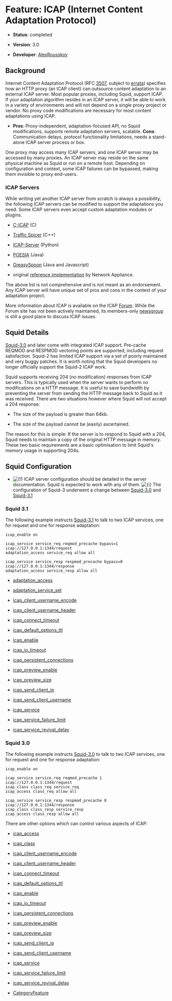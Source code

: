 # Feature: ICAP (Internet Content Adaptation Protocol)

  - **Status**: completed

  - **Version**: 3.0

  - **Developer**:
    [AlexRousskov](/AlexRousskov#)

## Background

Internet Content Adaptation Protocol (RFC
[3507](http://www.rfc-editor.org/rfc/rfc3507.txt), subject to
[errata](http://www.measurement-factory.com/std/icap/)) specifies how an
HTTP proxy (an ICAP client) can outsource content adaptation to an
external ICAP server. Most popular proxies, including Squid, support
ICAP. If your adaptation algorithm resides in an ICAP server, it will be
able to work in a variety of environments and will not depend on a
single proxy project or vendor. No proxy code modifications are
necessary for most content adaptations using ICAP.

  - **Pros**: Proxy-independent, adaptation-focused API, no Squid
    modifications, supports remote adaptation servers, scalable.
    **Cons**: Communication delays, protocol functionality limitations,
    needs a stand-alone ICAP server process or box.

One proxy may access many ICAP servers, and one ICAP server may be
accessed by many proxies. An ICAP server may reside on the same physical
machine as Squid or run on a remote host. Depending on configuration and
context, some ICAP failures can be bypassed, making them invisible to
proxy end-users.

### ICAP Servers

While writing yet another ICAP server from scratch is always a
possibility, the following ICAP servers can be modified to support the
adaptations you need. Some ICAP servers even accept custom adaptation
modules or plugins.

  - [C-ICAP](http://c-icap.sourceforge.net/) (C)

  - [Traffic Spicer](http://spicer.measurement-factory.com/) (C++)

  - [ICAP-Server](http://icap-server.sourceforge.net) (Python)

  - [POESIA](http://www.poesia-filter.org/) (Java)

  - [GreasySpoon](http://greasyspoon.sourceforge.net/) (Java and
    Javascript)

  - original [reference
    implementation](http://www.icap-forum.org/documents/other/icap-server10.zip)
    by Network Appliance.

The above list is not comprehensive and is not meant as an endorsement.
Any ICAP server will have unique set of pros and cons in the context of
your adaptation project.

More information about ICAP is available on the ICAP
[Forum](http://www.icap-forum.org/). While the Forum site has not been
actively maintained, its members-only
[newsgroup](http://www.icap-forum.org/chat/) is still a good place to
discuss ICAP issues.

## Squid Details

[Squid-3.0](/Squid-3.0#)
and later come with integrated ICAP support. Pre-cache REQMOD and
RESPMOD vectoring points are supported, including request satisfaction.
Squid-2 has limited ICAP support via a set of poorly maintained and very
buggy patches. It is worth noting that the Squid developers no longer
officially support the Squid-2 ICAP work.

Squid supports receiving 204 (no modification) responses from ICAP
servers. This is typically used when the server wants to perform no
modifications on a HTTP message. It is useful to save bandwidth by
preventing the server from sending the HTTP message back to Squid as it
was received. There are two situations however where Squid will not
accept a 204 response:

  - The size of the payload is greater than 64kb.

  - The size of the payload cannot be (easily) ascertained.

The reason for this is simple: If the server is to respond to Squid with
a 204, Squid needs to maintain a copy of the original HTTP message in
memory. These two basic requirements are a basic optimisation to limit
Squid's memory usage in supporting 204s.

## Squid Configuration

  - ![(\!)](https://wiki.squid-cache.org/wiki/squidtheme/img/idea.png)
    ICAP server configuration should be detailed in the server
    documentation. Squid is expected to work with any of them.
    ![{i}](https://wiki.squid-cache.org/wiki/squidtheme/img/icon-info.png)
    The configuration of Squid-3 underwent a change between
    [Squid-3.0](/Squid-3.0#)
    and
    [Squid-3.1](/Squid-3.1#)

### Squid 3.1

The following example instructs
[Squid-3.1](/Squid-3.1#)
to talk to two ICAP services, one for request and one for response
adaptation:

    icap_enable on
    
    icap_service service_req reqmod_precache bypass=1 icap://127.0.0.1:1344/request
    adaptation_access service_req allow all
    
    icap_service service_resp respmod_precache bypass=0 icap://127.0.0.1:1344/response
    adaptation_access service_resp allow all

  - [adaptation\_access](http://www.squid-cache.org/Doc/config/adaptation_access#)

  - [adaptation\_service\_set](http://www.squid-cache.org/Doc/config/adaptation_service_set#)

  - [icap\_client\_username\_encode](http://www.squid-cache.org/Doc/config/icap_client_username_encode#)

  - [icap\_client\_username\_header](http://www.squid-cache.org/Doc/config/icap_client_username_header#)

  - [icap\_connect\_timeout](http://www.squid-cache.org/Doc/config/icap_connect_timeout#)

  - [icap\_default\_options\_ttl](http://www.squid-cache.org/Doc/config/icap_default_options_ttl#)

  - [icap\_enable](http://www.squid-cache.org/Doc/config/icap_enable#)

  - [icap\_io\_timeout](http://www.squid-cache.org/Doc/config/icap_io_timeout#)

  - [icap\_persistent\_connections](http://www.squid-cache.org/Doc/config/icap_persistent_connections#)

  - [icap\_preview\_enable](http://www.squid-cache.org/Doc/config/icap_preview_enable#)

  - [icap\_preview\_size](http://www.squid-cache.org/Doc/config/icap_preview_size#)

  - [icap\_send\_client\_ip](http://www.squid-cache.org/Doc/config/icap_send_client_ip#)

  - [icap\_send\_client\_username](http://www.squid-cache.org/Doc/config/icap_send_client_username#)

  - [icap\_service](http://www.squid-cache.org/Doc/config/icap_service#)

  - [icap\_service\_failure\_limit](http://www.squid-cache.org/Doc/config/icap_service_failure_limit#)

  - [icap\_service\_revival\_delay](http://www.squid-cache.org/Doc/config/icap_service_revival_delay#)

### Squid 3.0

The following example instructs
[Squid-3.0](/Squid-3.0#)
to talk to two ICAP services, one for request and one for response
adaptation:

    icap_enable on
    
    icap_service service_req reqmod_precache 1 icap://127.0.0.1:1344/request
    icap_class class_req service_req
    icap_access class_req allow all
    
    icap_service service_resp respmod_precache 0 icap://127.0.0.1:1344/response
    icap_class class_resp service_resp
    icap_access class_resp allow all

There are other options which can control various aspects of ICAP:

  - [icap\_access](http://www.squid-cache.org/Doc/config/icap_access#)

  - [icap\_class](http://www.squid-cache.org/Doc/config/icap_class#)

  - [icap\_client\_username\_encode](http://www.squid-cache.org/Doc/config/icap_client_username_encode#)

  - [icap\_client\_username\_header](http://www.squid-cache.org/Doc/config/icap_client_username_header#)

  - [icap\_connect\_timeout](http://www.squid-cache.org/Doc/config/icap_connect_timeout#)

  - [icap\_default\_options\_ttl](http://www.squid-cache.org/Doc/config/icap_default_options_ttl#)

  - [icap\_enable](http://www.squid-cache.org/Doc/config/icap_enable#)

  - [icap\_io\_timeout](http://www.squid-cache.org/Doc/config/icap_io_timeout#)

  - [icap\_persistent\_connections](http://www.squid-cache.org/Doc/config/icap_persistent_connections#)

  - [icap\_preview\_enable](http://www.squid-cache.org/Doc/config/icap_preview_enable#)

  - [icap\_preview\_size](http://www.squid-cache.org/Doc/config/icap_preview_size#)

  - [icap\_send\_client\_ip](http://www.squid-cache.org/Doc/config/icap_send_client_ip#)

  - [icap\_send\_client\_username](http://www.squid-cache.org/Doc/config/icap_send_client_username#)

  - [icap\_service](http://www.squid-cache.org/Doc/config/icap_service#)

  - [icap\_service\_failure\_limit](http://www.squid-cache.org/Doc/config/icap_service_failure_limit#)

  - [icap\_service\_revival\_delay](http://www.squid-cache.org/Doc/config/icap_service_revival_delay#)

<!-- end list -->

  - [CategoryFeature](/CategoryFeature#)
